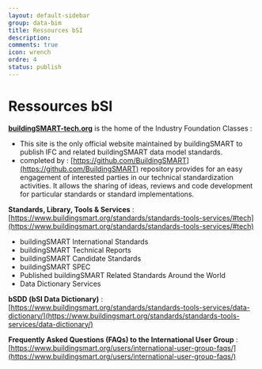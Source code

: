 ```yaml
---
layout: default-sidebar
group: data-bim
title: Ressources bSI
description: 
comments: true
icon: wrench
ordre: 4
status: publish
---
```


# Ressources bSI

**[buildingSMART-tech.org](http://www.buildingsmart-tech.org)** is the home of the Industry Foundation Classes :
-	This site is the only official website maintained by buildingSMART to publish IFC and related buildingSMART data model standards.
-	completed by : [https://github.com/BuildingSMART](https://github.com/BuildingSMART) repository provides for an easy engagement of interested parties in our technical standardization activities. It allows the sharing of ideas, reviews and code development for particular standards or standard implementations.

**Standards, Library, Tools & Services** : [https://www.buildingsmart.org/standards/standards-tools-services/#tech](https://www.buildingsmart.org/standards/standards-tools-services/#tech)
-	buildingSMART International Standards
-	buildingSMART Technical Reports
-	buildingSMART Candidate Standards
-	buildingSMART SPEC
-	Published buildingSMART Related Standards Around the World
-	Data Dictionary Services

**bSDD (bSI Data Dictionary)** : [https://www.buildingsmart.org/standards/standards-tools-services/data-dictionary/](https://www.buildingsmart.org/standards/standards-tools-services/data-dictionary/)

**Frequently Asked Questions (FAQs) to the International User Group** : [https://www.buildingsmart.org/users/international-user-group-faqs/](https://www.buildingsmart.org/users/international-user-group-faqs/) 
